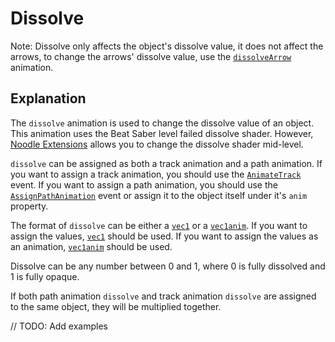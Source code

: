 # Dissolve

Note: Dissolve only affects the object's dissolve value, it does not affect the arrows, to change the arrows' dissolve value, use the [`dissolveArrow`](./dissolveArrow.md) animation.

## Explanation

The `dissolve` animation is used to change the dissolve value of an object. This animation uses the Beat Saber level failed dissolve shader. However, [Noodle Extensions](https://github.com/Aeroluna/NoodleExtensions) allows you to change the dissolve shader mid-level.

`dissolve` can be assigned as both a track animation and a path animation. If you want to assign a track animation, you should use the [`AnimateTrack`](../customEvents/AnimateTrack.md) event. If you want to assign a path animation, you should use the [`AssignPathAnimation`](../customEvents/assignPathAnimation.md) event or assign it to the object itself under it's `anim` property.

The format of `dissolve` can be either a [`vec1`](../types/vec1.md) or a [`vec1anim`](../types/vec1anim.md). If you want to assign the values, [`vec1`](../types/vec1.md) should be used. If you want to assign the values as an animation, [`vec1anim`](../types/vec1anim.md) should be used.

Dissolve can be any number between 0 and 1, where 0 is fully dissolved and 1 is fully opaque.

If both path animation `dissolve` and track animation `dissolve` are assigned to the same object, they will be multiplied together.

// TODO: Add examples